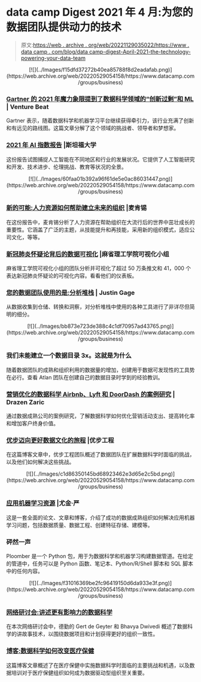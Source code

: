 # data camp Digest 2021 年 4 月:为您的数据团队提供动力的技术

> 原文:[https://web . archive . org/web/20221129035022/https://www . data camp . com/blog/data camp-digest-April-2021-the-technology-powering-your-data-team](https://web.archive.org/web/20221129035022/https://www.datacamp.com/blog/datacamp-digest-april-2021-the-technology-powering-your-data-team)

<center>[![](../Images/f15dfd37272b40ea85788f8d2eadafab.png)](https://web.archive.org/web/20220529054158/https://www.datacamp.com/groups/business)</center>

### [Gartner 的 2021 年魔力象限提到了数据科学领域的“创新过剩”和 ML](https://web.archive.org/web/20220529054158/https://venturebeat.com/2021/03/14/gartners-2021-magic-quadrant-cites-glut-of-innovation-in-data-science-and-ml/) | Venture Beat

Gartner 表示，随着数据科学和机器学习平台继续获得牵引力，该行业充满了创新和有远见的路线图。这篇文章分解了这个领域的挑战者、领导者和梦想家。

### [2021 年 AI 指数报告](https://web.archive.org/web/20220529054158/https://hai.stanford.edu/research/ai-index-2021) |斯坦福大学

这份报告试图捕捉人工智能在不同地区和行业的发展状况。它提供了人工智能研究和开发、技术进步、伦理挑战、教育等状况的全景。

<center>[![](../Images/60faa01b392a96f61de5e0ac86031447.png)](https://web.archive.org/web/20220529054158/https://www.datacamp.com/groups/business)</center>

### [新的可能:人力资源如何帮助建立未来的组织](https://web.archive.org/web/20220529054158/https://www.mckinsey.com/business-functions/organization/our-insights/the-new-possible-how-hr-can-help-build-the-organization-of-the-future) |麦肯锡

在这份报告中，麦肯锡分析了人力资源在帮助组织在大流行后的世界中茁壮成长的重要性。它涵盖了广泛的主题，从技能提升和再技能，采用新的组织模式，适应公司文化，等等。

### [新冠肺炎怀疑论背后的数据可视化](https://web.archive.org/web/20220529054158/http://vis.mit.edu/covid-story/#dashboard) |麻省理工学院可视化小组

麻省理工学院可视化小组的团队分析并可视化了超过 50 万条推文和 41，000 个表达新冠肺炎怀疑论的可视化内容。看看他们的仪表板。

### [您的数据团队使用的是:分析堆栈](https://web.archive.org/web/20220529054158/https://technically.dev/posts/what-your-data-team-is-using) | Justin Gage

从数据收集到仓储、转换和洞察，对分析堆栈中使用的各种工具进行了非详尽但简明的细分。

<center>[![](../Images/bb873e723de388c4c1df70957ad43765.png)](https://web.archive.org/web/20220529054158/https://www.datacamp.com/groups/business)</center>

### 我们未能建立一个数据目录 3x。这就是为什么

随着数据团队的成熟和组织利用的数据量的增加，创建用于数据可发现性的工具势在必行。查看 Atlan 团队在创建自己的数据目录时学到的经验教训。

### [营销优化的数据科学 Airbnb、Lyft 和 DoorDash 的案例研究](https://web.archive.org/web/20220529054158/https://blogboard.io/blog/data-science-in-marketing-optimization/) | Drazen Zaric

通过数据成熟公司的案例研究，了解数据科学如何优化营销活动支出、提高转化率和增加客户终身价值。

### [优步迈向更好数据文化的旅程](https://web.archive.org/web/20220529054158/https://eng.uber.com/ubers-journey-toward-better-data-culture-from-first-principles/) |优步工程

在这篇博客文章中，优步工程团队概述了数据团队在扩展数据科学时面临的挑战，以及他们如何解决这些挑战。

<center>[![](../Images/c1d86350145bd68923462e3d65e2c5bd.png)](https://web.archive.org/web/20220529054158/https://www.datacamp.com/groups/business)</center>

### [应用机器学习资源](https://web.archive.org/web/20220529054158/https://github.com/eugeneyan/applied-ml) |尤金·严

这是一套全面的论文、文章和博客，介绍了成功的数据成熟组织如何解决应用机器学习问题，包括数据质量、数据工程、创建特征存储、建模等。

### 砰然一声

Ploomber 是一个 Python 包，用于为数据科学和机器学习构建数据管道。在给定的管道中，任务可以是 Python 函数、笔记本、Python/R/Shell 脚本和 SQL 脚本中的任何内容。

<center>[![](../Images/f31016369be2fc96419150d6da933e3f.png)](https://web.archive.org/web/20220529054158/https://www.datacamp.com/groups/business)</center>

### [网络研讨会:讲述更有影响力的数据科学](https://web.archive.org/web/20220529054158/https://www.datacamp.com/resources/webinars/storytelling-for-impactful-data-science)

在本次网络研讨会中，德勤的 Gert de Geyter 和 Bhavya Dwivedi 概述了数据科学的讲故事技术，以围绕数据项目和计划获得更好的组织一致性。

### [博客:数据科学如何改变医疗保健](https://web.archive.org/web/20220529054158/https://www.datacamp.com/community/blog/data-science-in-healthcare)

这篇博客文章概述了在医疗保健中实施数据科学时面临的主要挑战和机遇，以及数据培训对于医疗保健组织如何成为数据驱动型组织至关重要。